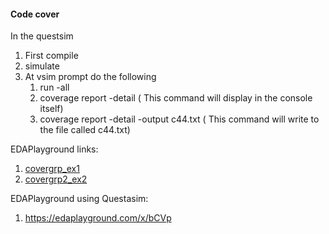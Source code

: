 #### Code cover

In the questsim

1. First compile
2. simulate
3. At vsim prompt do the following
    1. run -all
    2. coverage report -detail ( This command will display in the console itself)
    3. coverage report -detail -output c44.txt ( This command will write to the file called c44.txt)

EDAPlayground links:

1. [covergrp_ex1](https://edaplayground.com/x/KsBy)
2. [covergrp2_ex2](https://edaplayground.com/x/Ps9h)

EDAPlayground using Questasim:

1. https://edaplayground.com/x/bCVp
